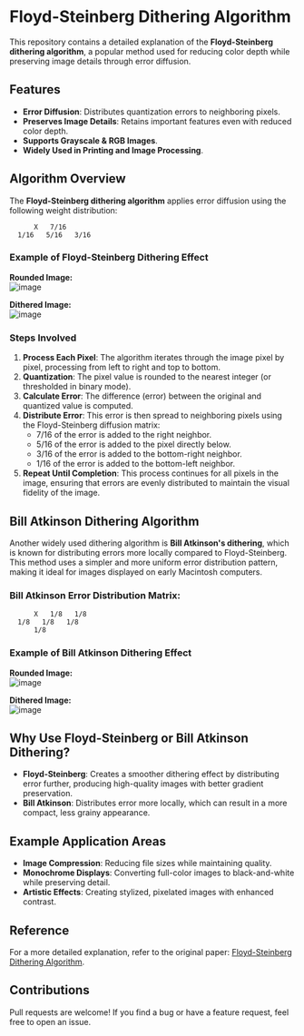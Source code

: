 # Floyd-Steinberg Dithering Algorithm

This repository contains a detailed explanation of the **Floyd-Steinberg dithering algorithm**, a popular method used for reducing color depth while preserving image details through error diffusion.

## Features
- **Error Diffusion**: Distributes quantization errors to neighboring pixels.
- **Preserves Image Details**: Retains important features even with reduced color depth.
- **Supports Grayscale & RGB Images**.
- **Widely Used in Printing and Image Processing**.

## Algorithm Overview
The **Floyd-Steinberg dithering algorithm** applies error diffusion using the following weight distribution:
```
      X   7/16
  1/16   5/16   3/16
```

### Example of Floyd-Steinberg Dithering Effect
**Rounded Image:**  
![image](https://github.com/user-attachments/assets/605957ca-1d22-4d14-8148-d05e70cfa381)

**Dithered Image:**  
![image](https://github.com/user-attachments/assets/a558e3f1-a67e-45ea-876f-f9ea61ad6a68)

### Steps Involved
1. **Process Each Pixel**: The algorithm iterates through the image pixel by pixel, processing from left to right and top to bottom.
2. **Quantization**: The pixel value is rounded to the nearest integer (or thresholded in binary mode).
3. **Calculate Error**: The difference (error) between the original and quantized value is computed.
4. **Distribute Error**: This error is then spread to neighboring pixels using the Floyd-Steinberg diffusion matrix:
   - 7/16 of the error is added to the right neighbor.
   - 5/16 of the error is added to the pixel directly below.
   - 3/16 of the error is added to the bottom-right neighbor.
   - 1/16 of the error is added to the bottom-left neighbor.
5. **Repeat Until Completion**: This process continues for all pixels in the image, ensuring that errors are evenly distributed to maintain the visual fidelity of the image.

## Bill Atkinson Dithering Algorithm
Another widely used dithering algorithm is **Bill Atkinson's dithering**, which is known for distributing errors more locally compared to Floyd-Steinberg. This method uses a simpler and more uniform error distribution pattern, making it ideal for images displayed on early Macintosh computers.

### Bill Atkinson Error Distribution Matrix:
```
      X   1/8   1/8
  1/8   1/8   1/8
      1/8
```
### Example of Bill Atkinson Dithering Effect
**Rounded Image:**  
![image](https://github.com/user-attachments/assets/605957ca-1d22-4d14-8148-d05e70cfa381)

**Dithered Image:**  
![image](https://github.com/user-attachments/assets/03be84a7-b79e-48e8-97f0-965a03f5d3b5)

## Why Use Floyd-Steinberg or Bill Atkinson Dithering?
- **Floyd-Steinberg**: Creates a smoother dithering effect by distributing error further, producing high-quality images with better gradient preservation.
- **Bill Atkinson**: Distributes error more locally, which can result in a more compact, less grainy appearance.

## Example Application Areas
- **Image Compression**: Reducing file sizes while maintaining quality.
- **Monochrome Displays**: Converting full-color images to black-and-white while preserving detail.
- **Artistic Effects**: Creating stylized, pixelated images with enhanced contrast.

## Reference
For a more detailed explanation, refer to the original paper: [Floyd-Steinberg Dithering Algorithm](https://research.cs.wisc.edu/graphics/Courses/559-s2004/docs/floyd-steinberg.pdf).

## Contributions
Pull requests are welcome! If you find a bug or have a feature request, feel free to open an issue.

